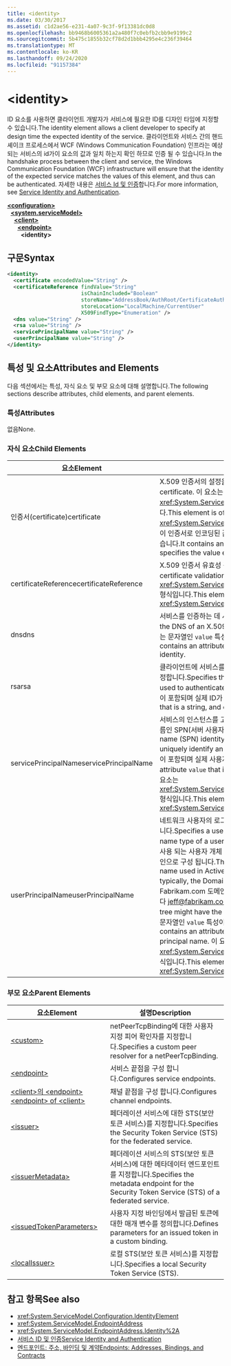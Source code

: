 ```yaml
---
title: <identity>
ms.date: 03/30/2017
ms.assetid: c1d2ae56-e231-4a07-9c3f-9f13381dc0d8
ms.openlocfilehash: bb9468b6005361a2a480f7c0ebfb2cbb9e9199c2
ms.sourcegitcommit: 5b475c1855b32cf78d2d1bbb4295e4c236f39464
ms.translationtype: MT
ms.contentlocale: ko-KR
ms.lasthandoff: 09/24/2020
ms.locfileid: "91157384"
---
```

# \<identity>

<span data-ttu-id="7ab6c-101">ID 요소를 사용하면 클라이언트 개발자가 서비스에 필요한 ID를 디자인 타임에 지정할 수 있습니다.</span><span class="sxs-lookup"><span data-stu-id="7ab6c-101">The identity element allows a client developer to specify at design time the expected identity of the service.</span></span> <span data-ttu-id="7ab6c-102">클라이언트와 서비스 간의 핸드셰이크 프로세스에서 WCF (Windows Communication Foundation) 인프라는 예상 되는 서비스의 id가이 요소의 값과 일치 하는지 확인 하므로 인증 될 수 있습니다.</span><span class="sxs-lookup"><span data-stu-id="7ab6c-102">In the handshake process between the client and service, the Windows Communication Foundation (WCF) infrastructure will ensure that the identity of the expected service matches the values of this element, and thus can be authenticated.</span></span> <span data-ttu-id="7ab6c-103">자세한 내용은 [서비스 Id 및 인증](../../../wcf/feature-details/service-identity-and-authentication.md)합니다.</span><span class="sxs-lookup"><span data-stu-id="7ab6c-103">For more information, see [Service Identity and Authentication](../../../wcf/feature-details/service-identity-and-authentication.md).</span></span>  
  
[**\<configuration>**](../configuration-element.md)\
&nbsp;&nbsp;[**\<system.serviceModel>**](system-servicemodel.md)\
&nbsp;&nbsp;&nbsp;&nbsp;[**\<client>**](client.md)\
&nbsp;&nbsp;&nbsp;&nbsp;&nbsp;&nbsp;[**\<endpoint>**](endpoint-of-client.md)\
&nbsp;&nbsp;&nbsp;&nbsp;&nbsp;&nbsp;&nbsp;&nbsp;**\<identity>**  
  
## <a name="syntax"></a><span data-ttu-id="7ab6c-104">구문</span><span class="sxs-lookup"><span data-stu-id="7ab6c-104">Syntax</span></span>  
  
```xml  
<identity>
  <certificate encodedValue="String" />
  <certificateReference findValue="String"
                        isChainIncluded="Boolean"
                        storeName="AddressBook/AuthRoot/CertificateAuthority/Disallowed/My/Root/TrustedPeople/TrustedPublisher"
                        storeLocation="LocalMachine/CurrentUser"
                        X509FindType="Enumeration" />
  <dns value="String" />
  <rsa value="String" />
  <servicePrincipalName value="String" />
  <userPrincipalName value="String" />
</identity>
```  
  
## <a name="attributes-and-elements"></a><span data-ttu-id="7ab6c-105">특성 및 요소</span><span class="sxs-lookup"><span data-stu-id="7ab6c-105">Attributes and Elements</span></span>  

 <span data-ttu-id="7ab6c-106">다음 섹션에서는 특성, 자식 요소 및 부모 요소에 대해 설명합니다.</span><span class="sxs-lookup"><span data-stu-id="7ab6c-106">The following sections describe attributes, child elements, and parent elements.</span></span>  
  
### <a name="attributes"></a><span data-ttu-id="7ab6c-107">특성</span><span class="sxs-lookup"><span data-stu-id="7ab6c-107">Attributes</span></span>  

 <span data-ttu-id="7ab6c-108">없음</span><span class="sxs-lookup"><span data-stu-id="7ab6c-108">None.</span></span>  
  
### <a name="child-elements"></a><span data-ttu-id="7ab6c-109">자식 요소</span><span class="sxs-lookup"><span data-stu-id="7ab6c-109">Child Elements</span></span>  
  
|<span data-ttu-id="7ab6c-110">요소</span><span class="sxs-lookup"><span data-stu-id="7ab6c-110">Element</span></span>|<span data-ttu-id="7ab6c-111">설명</span><span class="sxs-lookup"><span data-stu-id="7ab6c-111">Description</span></span>|  
|-------------|-----------------|  
|<span data-ttu-id="7ab6c-112">인증서(certificate)</span><span class="sxs-lookup"><span data-stu-id="7ab6c-112">certificate</span></span>|<span data-ttu-id="7ab6c-113">X.509 인증서의 설정을 지정합니다.</span><span class="sxs-lookup"><span data-stu-id="7ab6c-113">Specifies settings of an X.509 certificate.</span></span> <span data-ttu-id="7ab6c-114">이 요소는 <xref:System.ServiceModel.Configuration.CertificateElement> 형식입니다.</span><span class="sxs-lookup"><span data-stu-id="7ab6c-114">This element is of type <xref:System.ServiceModel.Configuration.CertificateElement>.</span></span> <span data-ttu-id="7ab6c-115">이 요소에는 이 인증서로 인코딩된 값을 지정하는 문자열인 `encodedValue` 특성이 포함되어 있습니다.</span><span class="sxs-lookup"><span data-stu-id="7ab6c-115">It contains an attribute `encodedValue` that is a string, which specifies the value encoded by this certificate.</span></span>|  
|<span data-ttu-id="7ab6c-116">certificateReference</span><span class="sxs-lookup"><span data-stu-id="7ab6c-116">certificateReference</span></span>|<span data-ttu-id="7ab6c-117">X.509 인증서 유효성 검사의 설정을 지정합니다.</span><span class="sxs-lookup"><span data-stu-id="7ab6c-117">Specifies settings for X.509 certificate validation.</span></span> <span data-ttu-id="7ab6c-118">이 요소는 <xref:System.ServiceModel.Configuration.CertificateReferenceElement> 형식입니다.</span><span class="sxs-lookup"><span data-stu-id="7ab6c-118">This element is of type <xref:System.ServiceModel.Configuration.CertificateReferenceElement>.</span></span>|  
|<span data-ttu-id="7ab6c-119">dns</span><span class="sxs-lookup"><span data-stu-id="7ab6c-119">dns</span></span>|<span data-ttu-id="7ab6c-120">서비스를 인증하는 데 사용되는 X.509 인증서의 DNS를 지정합니다.</span><span class="sxs-lookup"><span data-stu-id="7ab6c-120">Specifies the DNS of an X.509 certificate used to authenticate a service.</span></span> <span data-ttu-id="7ab6c-121">이 요소에는 문자열인 `value` 특성이 포함되며 실제 ID가 포함됩니다.</span><span class="sxs-lookup"><span data-stu-id="7ab6c-121">This element contains an attribute `value` that is a string, and contains the actual identity.</span></span>|  
|<span data-ttu-id="7ab6c-122">rsa</span><span class="sxs-lookup"><span data-stu-id="7ab6c-122">rsa</span></span>|<span data-ttu-id="7ab6c-123">클라이언트에 서비스를 인증하는 데 사용되는 X.509 인증서의 RSA 필드 값을 지정합니다.</span><span class="sxs-lookup"><span data-stu-id="7ab6c-123">Specifies the value of the RSA field of an X.509 certificate used to authenticate a service to a client.</span></span> <span data-ttu-id="7ab6c-124">이 요소에는 문자열인 `value` 특성이 포함되며 실제 ID가 포함됩니다.</span><span class="sxs-lookup"><span data-stu-id="7ab6c-124">This element contains an attribute `value` that is a string, and contains the actual identity</span></span>|  
|<span data-ttu-id="7ab6c-125">servicePrincipalName</span><span class="sxs-lookup"><span data-stu-id="7ab6c-125">servicePrincipalName</span></span>|<span data-ttu-id="7ab6c-126">서비스의 인스턴스를 고유하게 식별하기 위해 클라이언트에서 사용하는 사용자 이름인 SPN(서버 사용자 이름) ID를 지정합니다.</span><span class="sxs-lookup"><span data-stu-id="7ab6c-126">Specifies a server principal name (SPN) identity, which is the principal name used by a client to uniquely identify an instance of a service.</span></span> <span data-ttu-id="7ab6c-127">이 요소에는 문자열인 `value` 특성이 포함되며 실제 사용자 이름이 포함됩니다.</span><span class="sxs-lookup"><span data-stu-id="7ab6c-127">This element contains an attribute `value` that is a string, and contains the actual principal name.</span></span> <span data-ttu-id="7ab6c-128">이 요소는 <xref:System.ServiceModel.Configuration.ServicePrincipalNameElement> 형식입니다.</span><span class="sxs-lookup"><span data-stu-id="7ab6c-128">This element is of type <xref:System.ServiceModel.Configuration.ServicePrincipalNameElement>.</span></span>|  
|<span data-ttu-id="7ab6c-129">userPrincipalName</span><span class="sxs-lookup"><span data-stu-id="7ab6c-129">userPrincipalName</span></span>|<span data-ttu-id="7ab6c-130">네트워크 사용자의 로그온 이름 형식인 UPN(User Principal Name) ID를 지정합니다.</span><span class="sxs-lookup"><span data-stu-id="7ab6c-130">Specifies a user principal name (UPN) identity, which is the logon name type of a user on a network.</span></span> <span data-ttu-id="7ab6c-131">사용자 계정 이름은 Active Directory에 사용 되는 사용자 개체 이름, 기호 ( \@ ), 일반적으로 도메인 이름 시스템 부모 도메인으로 구성 됩니다.</span><span class="sxs-lookup"><span data-stu-id="7ab6c-131">The user principal name consists of the user object name used in Active Directory, followed by the at symbol (\@) and then, typically, the Domain Name System parent domain.</span></span> <span data-ttu-id="7ab6c-132">예를 들어 Fabrikam.com 도메인 트리에 있는 Jeff에는 사용자 계정 이름이 있을 수 있습니다 [jeff@fabrikam.com](mailto:jeffsmith@fabrikam.com) .</span><span class="sxs-lookup"><span data-stu-id="7ab6c-132">For example, Jeff in the Fabrikam.com domain tree might have the user principal name [jeff@fabrikam.com](mailto:jeffsmith@fabrikam.com).</span></span>  <span data-ttu-id="7ab6c-133">이 요소에는 문자열인 `value` 특성이 포함되며 실제 사용자 이름이 포함됩니다.</span><span class="sxs-lookup"><span data-stu-id="7ab6c-133">This element contains an attribute `value` that is a string, and contains the actual principal name.</span></span> <span data-ttu-id="7ab6c-134">이 요소는 <xref:System.ServiceModel.Configuration.UserPrincipalNameElement> 형식입니다.</span><span class="sxs-lookup"><span data-stu-id="7ab6c-134">This element is of type <xref:System.ServiceModel.Configuration.UserPrincipalNameElement>.</span></span>|  
  
### <a name="parent-elements"></a><span data-ttu-id="7ab6c-135">부모 요소</span><span class="sxs-lookup"><span data-stu-id="7ab6c-135">Parent Elements</span></span>  
  
|<span data-ttu-id="7ab6c-136">요소</span><span class="sxs-lookup"><span data-stu-id="7ab6c-136">Element</span></span>|<span data-ttu-id="7ab6c-137">설명</span><span class="sxs-lookup"><span data-stu-id="7ab6c-137">Description</span></span>|  
|-------------|-----------------|  
|[\<custom>](custom.md)|<span data-ttu-id="7ab6c-138">netPeerTcpBinding에 대한 사용자 지정 피어 확인자를 지정합니다.</span><span class="sxs-lookup"><span data-stu-id="7ab6c-138">Specifies a custom peer resolver for a netPeerTcpBinding.</span></span>|  
|[\<endpoint>](endpoint-element.md)|<span data-ttu-id="7ab6c-139">서비스 끝점을 구성 합니다.</span><span class="sxs-lookup"><span data-stu-id="7ab6c-139">Configures service endpoints.</span></span>|  
|[<span data-ttu-id="7ab6c-140">\<client>의 \<endpoint></span><span class="sxs-lookup"><span data-stu-id="7ab6c-140">\<endpoint> of \<client></span></span>](endpoint-of-client.md)|<span data-ttu-id="7ab6c-141">채널 끝점을 구성 합니다.</span><span class="sxs-lookup"><span data-stu-id="7ab6c-141">Configures channel endpoints.</span></span>|  
|[\<issuer>](issuer.md)|<span data-ttu-id="7ab6c-142">페더레이션 서비스에 대한 STS(보안 토큰 서비스)를 지정합니다.</span><span class="sxs-lookup"><span data-stu-id="7ab6c-142">Specifies the Security Token Service (STS) for the federated service.</span></span>|  
|[\<issuerMetadata>](issuermetadata.md)|<span data-ttu-id="7ab6c-143">페더레이션 서비스의 STS(보안 토큰 서비스)에 대한 메타데이터 엔드포인트를 지정합니다.</span><span class="sxs-lookup"><span data-stu-id="7ab6c-143">Specifies the metadata endpoint for the Security Token Service (STS) of a federated service.</span></span>|  
|[\<issuedTokenParameters>](issuedtokenparameters.md)|<span data-ttu-id="7ab6c-144">사용자 지정 바인딩에서 발급된 토큰에 대한 매개 변수를 정의합니다.</span><span class="sxs-lookup"><span data-stu-id="7ab6c-144">Defines parameters for an issued token in a custom binding.</span></span>|  
|[\<localIssuer>](localissuer.md)|<span data-ttu-id="7ab6c-145">로컬 STS(보안 토큰 서비스)를 지정합니다.</span><span class="sxs-lookup"><span data-stu-id="7ab6c-145">Specifies a local Security Token Service (STS).</span></span>|  
  
## <a name="see-also"></a><span data-ttu-id="7ab6c-146">참고 항목</span><span class="sxs-lookup"><span data-stu-id="7ab6c-146">See also</span></span>

- <xref:System.ServiceModel.Configuration.IdentityElement>
- <xref:System.ServiceModel.EndpointAddress>
- <xref:System.ServiceModel.EndpointAddress.Identity%2A>
- [<span data-ttu-id="7ab6c-147">서비스 ID 및 인증</span><span class="sxs-lookup"><span data-stu-id="7ab6c-147">Service Identity and Authentication</span></span>](../../../wcf/feature-details/service-identity-and-authentication.md)
- [<span data-ttu-id="7ab6c-148">엔드포인트: 주소, 바인딩 및 계약</span><span class="sxs-lookup"><span data-stu-id="7ab6c-148">Endpoints: Addresses, Bindings, and Contracts</span></span>](../../../wcf/feature-details/endpoints-addresses-bindings-and-contracts.md)
